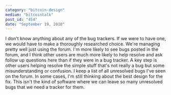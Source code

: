 ```yaml
---
category: "bitcoin-design"
medium: "bitcointalk"
post_id: "454"
date: "September 19, 2010"
---
```

I don't know anything about any of the bug trackers.  If we were to have one, we would have to make a thoroughly researched choice. We're managing pretty well just using the forum.  I'm more likely to see bugs posted in the forum, and I think other users are much more likely to help resolve and ask follow up questions here than if they were in a bug tracker.  A key step is other users helping resolve the simple stuff that's not really a bug but some misunderstanding or confusion. I keep a list of all unresolved bugs I've seen on the forum.  In some cases, I'm still thinking about the best design for the fix.  This isn't the kind of software where we can leave so many unresolved bugs that we need a tracker for them.